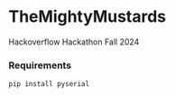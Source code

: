 # TheMightyMustards
Hackoverflow Hackathon Fall 2024


### Requirements
```
pip install pyserial
```  